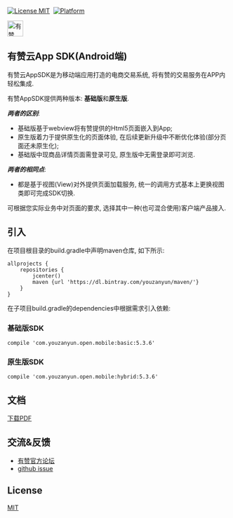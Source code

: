[![License MIT](https://img.shields.io/badge/license-MIT-green.svg?style=flat)](https://github.com/youzan/SigmaTableViewModel/blob/master/LICENSE)&nbsp;
[![Platform](https://img.shields.io/badge/platform-Android-yellow.svg)](https://www.android.com)

<p>
<a href="https://www.youzanyun.com"><img alt="有赞logo" width="36px" src="https://img.yzcdn.cn/public_files/2017/02/09/e84aa8cbbf7852688c86218c1f3bbf17.png" alt="youzan">
</p></a>

## 有赞云App SDK(Android端)

有赞云AppSDK是为移动端应用打造的电商交易系统, 将有赞的交易服务在APP内轻松集成.

有赞AppSDK提供两种版本: **基础版**和**原生版**.

***两者的区别***:

* 基础版基于webview将有赞提供的Html5页面嵌入到App;
* 原生版着力于提供原生化的页面体验, 在后续更新升级中不断优化体验(部分页面还未原生化);
* 基础版中现商品详情页面需登录可见, 原生版中无需登录即可浏览.

***两者的相同点***:

* 都是基于视图(View)对外提供页面加载服务, 统一的调用方式基本上更换视图类即可完成SDK切换.

可根据您实际业务中对页面的要求,  选择其中一种(也可混合使用)客户端产品接入.


## 引入

在项目根目录的build.gradle中声明maven仓库, 如下所示:

``` groove
allprojects {
    repositories {
        jcenter()
        maven {url 'https://dl.bintray.com/youzanyun/maven/'}
    }
}
```

在子项目build.gradle的dependencies中根据需求引入依赖:

### 基础版SDK

``` groove
compile 'com.youzanyun.open.mobile:basic:5.3.6'
```

### 原生版SDK

``` groove
compile 'com.youzanyun.open.mobile:hybrid:5.3.6'
```

## 文档

[下载PDF](https://b.yzcdn.cn/youzanyun/appsdk/Youzan-SDK-Android-Doc-v5.3.3.pdf)

## 交流&反馈

* [有赞官方论坛](https://bbs.youzan.com/forum-98-1.html)
* [github issue](https://github.com/youzan/YouzanMobileSDK-Android/issues)

## License
[MIT](https://zh.wikipedia.org/wiki/MIT%E8%A8%B1%E5%8F%AF%E8%AD%89)

